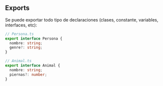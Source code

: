 ## Exports

Se puede exportar todo tipo de declaraciones (clases, constante, variables, interfaces, etc):

```typescript
// Persona.ts
export interface Persona {
  nombre: string;
  genre?: string;
}
```

```typescript
// Animal.ts
export interface Animal {
  nombre: string;
  piernas?: number;
}
```
